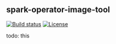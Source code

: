 ## spark-operator-image-tool
[![Build status](https://travis-ci.org/Jiri-Kremser/spark-operator-image-tool.svg?branch=master)](https://travis-ci.org/Jiri-Kremser/spark-operator-image-tool)
[![License](https://img.shields.io/badge/license-Apache--2.0-blue.svg)](http://www.apache.org/licenses/LICENSE-2.0)

todo: this
